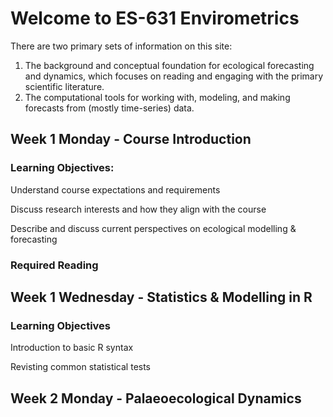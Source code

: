 # Welcome to ES-631 Envirometrics

There are two primary sets of information on this site:

1. The background and conceptual foundation for ecological forecasting and dynamics, which focuses on reading and engaging with the primary scientific literature.
2. The computational tools for working with, modeling, and making forecasts from (mostly time-series) data.

## Week 1 Monday - Course Introduction

### Learning Objectives:

Understand course expectations and requirements

Discuss research interests and how they align with the course

Describe and discuss current perspectives on ecological modelling & forecasting

### Required Reading

## Week 1 Wednesday - Statistics & Modelling in R

### Learning Objectives

Introduction to basic R syntax

Revisting common statistical tests

## Week 2 Monday - Palaeoecological Dynamics



